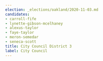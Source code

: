 ```yaml
---
election: _elections/oakland/2020-11-03.md
candidates:
- carroll-fife
- lynette-gibson-mcelhaney
- alexus-taylor
- faye-taylor
- meron-semedar
- seneca-scott
title: City Council District 3
label: City Council
---
```


